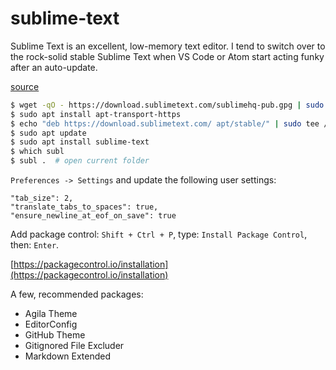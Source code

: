 # sublime-text

Sublime Text is an excellent, low-memory text editor. I tend to switch over to
the rock-solid stable Sublime Text when VS Code or Atom start acting funky
after an auto-update.

[source](https://www.sublimetext.com/docs/3/linux_repositories.html)

```bash
$ wget -qO - https://download.sublimetext.com/sublimehq-pub.gpg | sudo apt-key add -
$ sudo apt install apt-transport-https
$ echo "deb https://download.sublimetext.com/ apt/stable/" | sudo tee /etc/apt/sources.list.d/sublime-text.list
$ sudo apt update
$ sudo apt install sublime-text
$ which subl
$ subl .  # open current folder
```

`Preferences -> Settings` and update the following user settings:

```
"tab_size": 2,
"translate_tabs_to_spaces": true,
"ensure_newline_at_eof_on_save": true
```

Add package control: `Shift + Ctrl + P`, type: `Install Package Control`, then: `Enter`.

[https://packagecontrol.io/installation](https://packagecontrol.io/installation)

A few, recommended packages:

- Agila Theme
- EditorConfig
- GitHub Theme
- Gitignored File Excluder
- Markdown Extended
